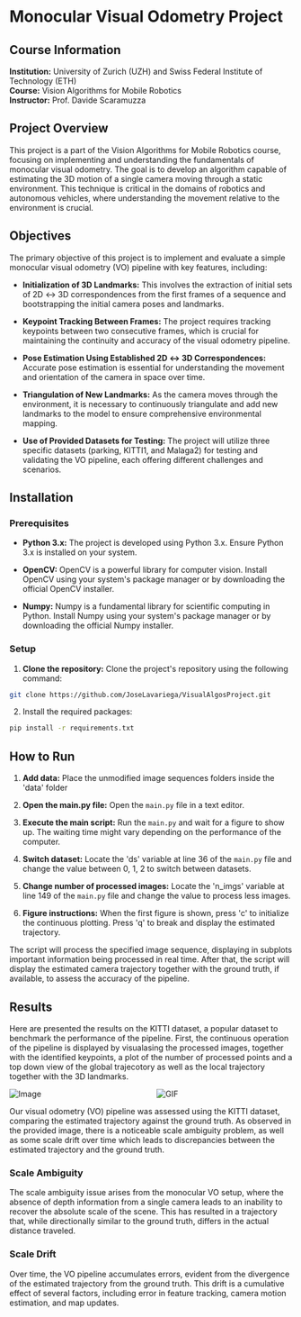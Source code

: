 # Monocular Visual Odometry Project

## Course Information

**Institution:** University of Zurich (UZH) and Swiss Federal Institute of Technology (ETH)  
**Course:** Vision Algorithms for Mobile Robotics  
**Instructor:** Prof. Davide Scaramuzza

## Project Overview

This project is a part of the Vision Algorithms for Mobile Robotics course, focusing on implementing and understanding the fundamentals of monocular visual odometry. The goal is to develop an algorithm capable of estimating the 3D motion of a single camera moving through a static environment. This technique is critical in the domains of robotics and autonomous vehicles, where understanding the movement relative to the environment is crucial.

## Objectives

The primary objective of this project is to implement and evaluate a simple monocular visual odometry (VO) pipeline with key features, including:

* **Initialization of 3D Landmarks:** This involves the extraction of initial sets of 2D ↔ 3D correspondences from the first frames of a sequence and bootstrapping the initial camera poses and landmarks.

* **Keypoint Tracking Between Frames:** The project requires tracking keypoints between two consecutive frames, which is crucial for maintaining the continuity and accuracy of the visual odometry pipeline.

* **Pose Estimation Using Established 2D ↔ 3D Correspondences:** Accurate pose estimation is essential for understanding the movement and orientation of the camera in space over time.

* **Triangulation of New Landmarks:** As the camera moves through the environment, it is necessary to continuously triangulate and add new landmarks to the model to ensure comprehensive environmental mapping.

* **Use of Provided Datasets for Testing:** The project will utilize three specific datasets (parking, KITTI1, and Malaga2) for testing and validating the VO pipeline, each offering different challenges and scenarios.


## Installation

### Prerequisites

* **Python 3.x:** The project is developed using Python 3.x. Ensure Python 3.x is installed on your system.

* **OpenCV:** OpenCV is a powerful library for computer vision. Install OpenCV using your system's package manager or by downloading the official OpenCV installer.

* **Numpy:** Numpy is a fundamental library for scientific computing in Python. Install Numpy using your system's package manager or by downloading the official Numpy installer.

### Setup

1. **Clone the repository:** Clone the project's repository using the following command:

```sh
git clone https://github.com/JoseLavariega/VisualAlgosProject.git
```
2. Install the required packages:
```sh
pip install -r requirements.txt
```


## How to Run

1. **Add data:** Place the unmodified image sequences folders inside the 'data' folder

2. **Open the main.py file:** Open the `main.py` file in a text editor.

3. **Execute the main script:** Run the  `main.py` and wait for a figure to show up. The waiting time might vary depending on the performance of the computer.

4.  **Switch dataset:** Locate the 'ds' variable at line 36 of the `main.py` file and change the value between 0, 1, 2 to switch between datasets. 

5.  **Change number of processed images:** Locate the 'n_imgs' variable at line 149 of the `main.py` file and change the value to process less images. 

6. **Figure instructions:** When the first figure is shown, press 'c' to initialize the continuous plotting. Press 'q' to break and display the estimated trajectory.


The script will process the specified image sequence, displaying in subplots important information being processed in real time. After that, the script will display the estimated camera trajectory together with the ground truth, if available, to assess the accuracy of the pipeline. 

## Results
Here are presented the results on the KITTI dataset, a popular dataset to benchmark the performance of the pipeline.
First, the continuous operation of the pipeline is displayed by visualasing the processed images, together with the identified keypoints, a plot of the number of processed points and a top down view of the global trajecotory as well as the local trajectory together with the 3D landmarks. 

<div style="display: flex;">
    <div style="flex: 1; margin-right: 10px;">
        <img src="https://github.com/SimoManni/VAMR-Project-Monocular-Visual-Odometry-Pipeline/raw/main/assets/151052936/8aa7f6db-f95a-4cb1-b9f3-522b5682c587.png" alt="Image" style="max-width: 100%;">
    </div>
    <div style="flex: 1; margin-left: 10px;">
        <img src="https://github.com/SimoManni/VAMR-Project-Monocular-Visual-Odometry-Pipeline/raw/main/assets/151052936/f349748e-d52f-4296-bd2d-9e549d79d524.gif" alt="GIF" style="max-width: 100%;">
    </div>
</div>


Our visual odometry (VO) pipeline was assessed using the KITTI dataset, comparing the estimated trajectory against the ground truth. As observed in the provided image, there is a noticeable scale ambiguity problem, as well as some scale drift over time which leads to discrepancies between the estimated trajectory and the ground truth.

### Scale Ambiguity
The scale ambiguity issue arises from the monocular VO setup, where the absence of depth information from a single camera leads to an inability to recover the absolute scale of the scene. This has resulted in a trajectory that, while directionally similar to the ground truth, differs in the actual distance traveled.

### Scale Drift
Over time, the VO pipeline accumulates errors, evident from the divergence of the estimated trajectory from the ground truth. This drift is a cumulative effect of several factors, including error in feature tracking, camera motion estimation, and map updates.
